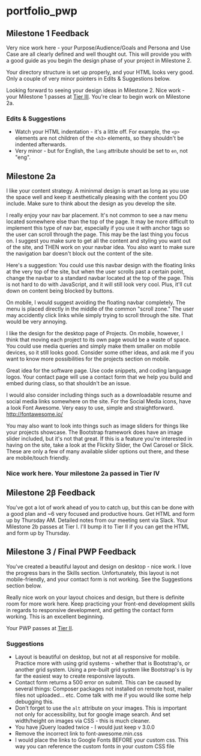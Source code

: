 # portfolio_pwp

## Milestone 1 Feedback
Very nice work here - your Purpose/Audience/Goals and Persona and Use Case are all clearly defined and well thought out. This will provide you with a good guide as you begin the design phase of your project in Milestone 2.

Your directory structure is set up properly, and your HTML looks very good. Only a couple of very minor pointers in Edits &amp; Suggestions below.

Looking forward to seeing your design ideas in Milestone 2. Nice work - your Milestone 1 passes at [Tier III](https://bootcamp-coders.cnm.edu/projects/personal/milestone-two/). You're clear to begin work on Milestone 2a.

### Edits &amp; Suggestions
- Watch your HTML indentation - it's a little off. For example, the `<p>` elements are not children of the `<h3>` elements, so they shouldn't be indented afterwards.
- Very minor - but for English, the `lang` attribute should be set to `en`, not "eng".

## Milestone 2a
I like your content strategy. A mininmal design is smart as long as you use the space well and keep it aesthetically pleasing with the content you DO include. Make sure to think about the design as you develop the site.

I really enjoy your nav bar placement. It's not common to see a nav menu located somewhere else than the top of the page. It may be more difficult to implement this type of nav bar, especially if you use it with anchor tags so the user can scroll through the page. This may be the last thing you focus on. I suggest you make sure to get all the content and styling you want out of the site, and THEN work on your navbar idea. You also want to make sure the navigation bar doesn't block out the content of the site. 

Here's a suggestion: You could use this navbar design with the floating links at the very top of the site, but when the user scrolls past a certain point, change the navbar to a standard navbar located at the top of the page. This is not hard to do with JavaScript, and it will still look very cool. Plus, it'll cut down on content being blocked by buttons.

On mobile, I would suggest avoiding the floating navbar completely. The menu is placed directly in the middle of the common "scroll zone." The user may accidently click links while simply trying to scroll through the site. That would be very annoying.

I like the design for the desktop page of Projects. On mobile, however, I think that moving each project to its own page would be a waste of space. You could use media queries and simply make them smaller on mobile devices, so it still looks good. Consider some other ideas, and ask me if you want to know more possibilities for the projects section on mobile.

Great idea for the software page. Use code snippets, and coding language logos. Your contact page will use a contact form that we help you build and embed during class, so that shouldn't be an issue.

I would also consider including things such as a downloadable resume and social media links somewhere on the site. For the Social Media icons, have a look Font Awesome. Very easy to use, simple and straightforward. http://fontawesome.io/

You may also want to look into things such as image sliders for things like your projects showcase. The Bootstrap framework does have an image slider included, but it's not that great. If this is a feature you're interested in having on the site, take a look at the Flickity Slider, the Owl Carosel or Slick. These are only a few of many available slider options out there, and these are mobile/touch friendly.

### Nice work here. Your milestone 2a passed in Tier IV

## Milestone 2&beta; Feedback
You've got a lot of work ahead of you to catch up, but this can be done with a good plan and ~6 very focused and productive hours. Get HTML and form up by Thursday AM. Detailed notes from our meeting sent via Slack. Your Milestone 2b passes at Tier I. I'll bump it to Tier II if you can get the HTML and form up by Thursday.

## Milestone 3 / Final PWP Feedback
You've created a beautiful layout and design on desktop - nice work. I love the progress bars in the Skills section. Unfortunately, this layout is not mobile-friendly, and your contact form is not working. See the Suggestions section below.

Really nice work on your layout choices and design, but there is definite room for more work here. Keep practicing your front-end development skills in regards to responsive development, and getting the contact form working. This is an excellent beginning.

Your PWP passes at [Tier II](https://bootcamp-coders.cnm.edu/projects/personal/rubric/).

### Suggestions
- Layout is beautiful on desktop, but not at all responsive for mobile. Practice more with using grid systems - whether that is Bootstrap's, or another grid system. Using a pre-built grid system like Bootstrap's is by far the easiest way to create responsive layouts.
- Contact form returns a 500 error on submit. This can be caused by several things: Composer packages not installed on remote host, mailer files not uploaded... etc. Come talk with me if you would like some help debugging this.
- Don't forget to use the `alt` attribute on your images. This is important not only for accessibility, but for google image search. And set width/height on images via CSS - this is much cleaner.
- You have jQuery loaded twice - I would just keep v 3.0.0
- Remove the incorrect link to font-awesome.min.css
- I would place the links to Google Fonts BEFORE your custom css. This way you can reference the custom fonts in your custom CSS file
